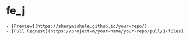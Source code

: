 # fe_j
    - [Preview](https://sherymishele.github.io/your-repo/)
    - [Pull Request](https://project-m/your-name/your-repo/pull/1/files)
